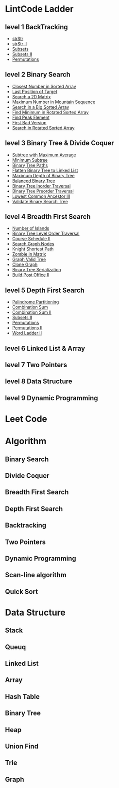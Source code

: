 # LintCode Ladder
## level 1 BackTracking
* [strStr](./java/strStr.java)
* [strStr II](./java/strStr2.java)
* [Subsets](./java/subsets.java)
* [Subsets II](./java/subsets2.java)
* [Permutations](./java/permutations.java)

## level 2 Binary Search
* [Closest Number in Sorted Array](./java/closetNumberInSortedArray.java)
* [Last Position of Target]()
* [Search a 2D Matrix]()
* [Maximum Number in Mountain Sequence]()
* [Search in a Big Sorted Array]()
* [Find Minimum in Rotated Sorted Array]()
* [Find Peak Element]()
* [First Bad Version]()
* [Search in Rotated Sorted Array]()

## level 3 Binary Tree & Divide Coquer
* [Subtree with Maximum Average]()
* [Minimum Subtree]()
* [Binary Tree Paths]()
* [Flatten Binary Tree to Linked List]()
* [Maximum Depth of Binary Tree]()
* [Balanced Binary Tree]()
* [Binary Tree Inorder Traversal]()
* [Binary Tree Preorder Traversal]()
* [Lowest Common Ancestor III]()
* [Validate Binary Search Tree]()

## level 4 Breadth First Search
* [Number of Islands]()
* [Binary Tree Level Order Traversal]()
* [Course Schedule II]()
* [Search Graph Nodes]()
* [Knight Shortest Path]()
* [Zombie in Matrix]()
* [Graph Valid Tree]()
* [Clone Graph]()
* [Binary Tree Serialization]()
* [Build Post Office II]()

## level 5 Depth First Search
* [Palindrome Partitioning]()
* [Combination Sum]()
* [Combination Sum II]()
* [ Subsets II](./java/subsets2.java)
* [Permutations](./java/permutations.java)
* [Permutations II]()
* [Word Ladder II]()

## level 6 Linked List & Array

## level 7 Two Pointers

## level 8 Data Structure

## level 9 Dynamic Programming


# Leet Code


# Algorithm
## Binary Search


## Divide Coquer

## Breadth First Search

## Depth First Search

## Backtracking

## Two Pointers

## Dynamic Programming

## Scan-line algorithm

## Quick Sort


# Data Structure
## Stack

## Queuq

## Linked List

## Array

## Hash Table

## Binary Tree

## Heap

## Union Find

## Trie

## Graph